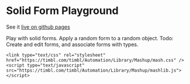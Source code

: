 # Solid Form Playground


See it [live on github pages](https://solid.github.io/form-playground/playground.html)

Play with solid forms. Apply a random form to a random object.
Todo: Create and edit forms, and associate forms with types.

<!DOCTYPE html>
<html id="docHTML">
<head>
  <title>Solid Form Playground</title>
  <meta content="text/html; charset=UTF-8" http-equiv="content-type">
  <!-- was https://solid.github.io/solid-panes/style/tabbedtab.css   -->
  
    <link type="text/css" rel="stylesheet" href="https://timbl.com/timbl/Automation/Library/Mashup/mash.css" />
    <script type="text/javascript" src="https://timbl.com/timbl/Automation/Library/Mashup/mashlib.js"></script>

